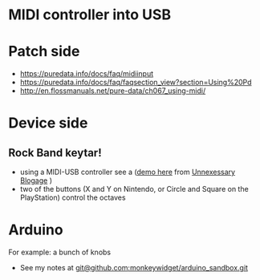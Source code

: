 MIDI controller into USB
========================


Patch side
==========

- https://puredata.info/docs/faq/midiinput
- https://puredata.info/docs/faq/faqsection_view?section=Using%20Pd
- http://en.flossmanuals.net/pure-data/ch067_using-midi/


Device side
===========

Rock Band keytar!
-----------------

- using a MIDI-USB controller see a ([demo here](https://www.youtube.com/watch?v=IZUsD2uaaWc) from  [Unnexessary Blogage](http://anex-unnecessaryblogage.blogspot.com/2010/12/noobs-guide-to-using-rock-band-3.html) )
- two of the buttons (X and Y on Nintendo, or Circle and Square on the PlayStation) control the octaves

Arduino
=======

For example: a bunch of knobs
- See my notes at [git@github.com:monkeywidget/arduino_sandbox.git](https://github.com/monkeywidget/arduino_sandbox.git)
